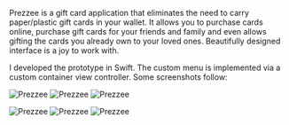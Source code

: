 <!--
.. title: Prototype: Prezzee
.. slug: prezzee
.. date: 2014-10-02 16:35:51 UTC+05:00
.. tags: iOS, Services
.. link:
.. description:
.. type: text
-->

Prezzee is a gift card application that eliminates the need to carry paper/plastic gift cards in your wallet. It allows you to purchase cards online, purchase gift cards for your friends and family and even allows gifting the cards you already own to your loved ones. Beautifully designed interface is a joy to work with.

I developed the prototype in Swift. The custom menu is implemented via a custom container view controller. Some screenshots follow:

![Prezzee](https://dl.dropboxusercontent.com/u/6845322/ishaq.pk/prezzee01.png "Prezzee")
![Prezzee](https://dl.dropboxusercontent.com/u/6845322/ishaq.pk/prezzee02.png "Prezzee")
![Prezzee](https://dl.dropboxusercontent.com/u/6845322/ishaq.pk/prezzee03.png "Prezzee")

![Prezzee](https://dl.dropboxusercontent.com/u/6845322/ishaq.pk/prezzee04.png "Prezzee")
![Prezzee](https://dl.dropboxusercontent.com/u/6845322/ishaq.pk/prezzee05.png "Prezzee")
![Prezzee](https://dl.dropboxusercontent.com/u/6845322/ishaq.pk/prezzee06.png "Prezzee")
